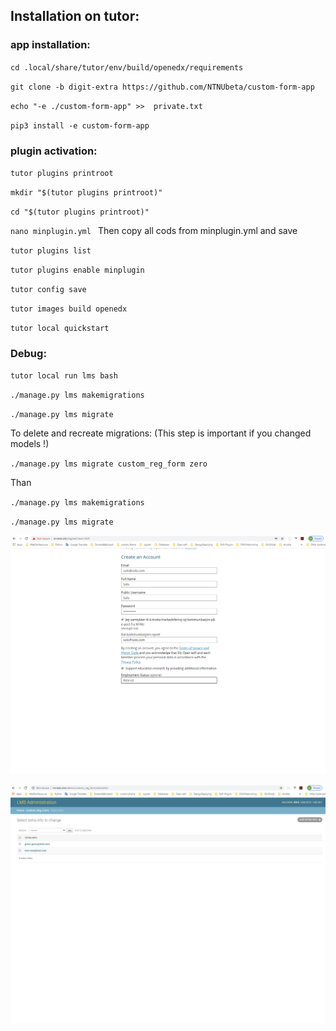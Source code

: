 
## Installation on tutor:

### app installation:

`cd .local/share/tutor/env/build/openedx/requirements   `

`git clone -b digit-extra https://github.com/NTNUbeta/custom-form-app `

`echo "-e ./custom-form-app" >>  private.txt `

`pip3 install -e custom-form-app `


### plugin activation:

`tutor plugins printroot  `

`mkdir "$(tutor plugins printroot)" `

`cd "$(tutor plugins printroot)" `

`nano minplugin.yml ` Then copy all cods from minplugin.yml and save

`tutor plugins list `

`tutor plugins enable minplugin `

`tutor config save `

`tutor images build openedx  `

`tutor local quickstart `

### Debug:

`tutor local run lms bash `

`./manage.py lms makemigrations `

`./manage.py lms migrate `

To delete and recreate migrations:
(This step is important if you changed models !)

`./manage.py lms migrate custom_reg_form zero `

Than

`./manage.py lms makemigrations `

`./manage.py lms migrate`

![](src/form.png)


![](src/form_admin.png)
